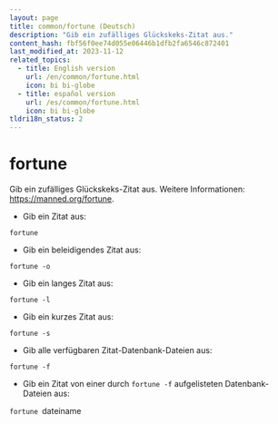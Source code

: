 ```yaml
---
layout: page
title: common/fortune (Deutsch)
description: "Gib ein zufälliges Glückskeks-Zitat aus."
content_hash: fbf56f0ee74d055e06446b1dfb2fa6546c872401
last_modified_at: 2023-11-12
related_topics:
  - title: English version
    url: /en/common/fortune.html
    icon: bi bi-globe
  - title: español version
    url: /es/common/fortune.html
    icon: bi bi-globe
tldri18n_status: 2
---
```

# fortune

Gib ein zufälliges Glückskeks-Zitat aus.
Weitere Informationen: <https://manned.org/fortune>.

- Gib ein Zitat aus:

`fortune`

- Gib ein beleidigendes Zitat aus:

`fortune -o`

- Gib ein langes Zitat aus:

`fortune -l`

- Gib ein kurzes Zitat aus:

`fortune -s`

- Gib alle verfügbaren Zitat-Datenbank-Dateien aus:

`fortune -f`

- Gib ein Zitat von einer durch `fortune -f` aufgelisteten Datenbank-Dateien aus:

`fortune `<span class="tldr-var badge badge-pill bg-dark-lm bg-white-dm text-white-lm text-dark-dm font-weight-bold">dateiname</span>
